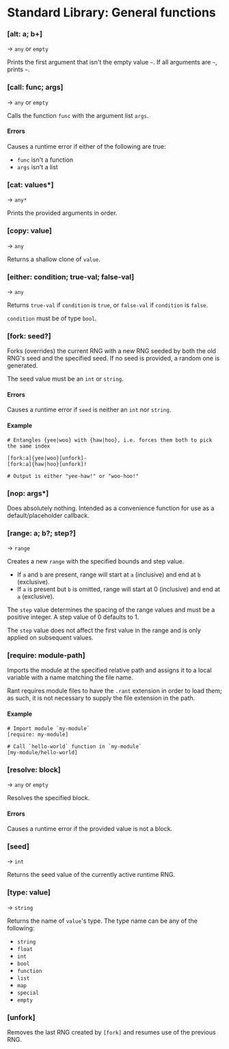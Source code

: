 # Standard Library: General functions

### [alt: a; b+]
&rarr; `any` or `empty`

Prints the first argument that isn't the empty value `~`. If all arguments are `~`, prints `~`.

### [call: func; args]
&rarr; `any` or `empty`

Calls the function `func` with the argument list `args`.

#### Errors

Causes a runtime error if either of the following are true:
* `func` isn't a function
* `args` isn't a list

### [cat: values*]
&rarr; `any*`

Prints the provided arguments in order.

### [copy: value]
&rarr; `any`

Returns a shallow clone of `value`.

### [either: condition; true-val; false-val]
&rarr; `any`

Returns `true-val` if `condition` is `true`, or `false-val` if `condition` is `false`.

`condition` must be of type `bool`.

### [fork: seed?]

Forks (overrides) the current RNG with a new RNG seeded by both the old RNG's seed and the specified seed.
If no seed is provided, a random one is generated.

The seed value must be an `int` or `string`.

#### Errors

Causes a runtime error if `seed` is neither an `int` nor `string`.

#### Example

```rant
# Entangles {yee|woo} with {haw|hoo}, i.e. forces them both to pick the same index

[fork:a]{yee|woo}[unfork]-
[fork:a]{haw|hoo}[unfork]!

# Output is either "yee-haw!" or "woo-hoo!"
```

### [nop: args*]

Does absolutely nothing. Intended as a convenience function for use as a default/placeholder callback.

### [range: a; b?; step?]
&rarr; `range`

Creates a new `range` with the specified bounds and step value.

* If `a` and `b` are present, range will start at `a` (inclusive) and end at `b` (exclusive).
* If `a` is present but `b` is omitted, range will start at 0 (inclusive) and end at `a` (exclusive).

The `step` value determines the spacing of the range values and must be a positive integer. A step value of 0 defaults to 1.

The `step` value does not affect the first value in the range and is only applied on subsequent values.

### [require: module-path]

Imports the module at the specified relative path and assigns it to a local variable with a name matching the file name.

Rant requires module files to have the `.rant` extension in order to load them; as such, it is not necessary to supply the file extension in the path.

#### Example

```rant
# Import module `my-module`
[require: my-module]

# Call `hello-world` function in `my-module`
[my-module/hello-world]
```

### [resolve: block]
&rarr; `any` or `empty`

Resolves the specified block.

#### Errors

Causes a runtime error if the provided value is not a block.

### [seed]
&rarr; `int`

Returns the seed value of the currently active runtime RNG.

### [type: value]
&rarr; `string`

Returns the name of `value`'s type. The type name can be any of the following:

* `string`
* `float`
* `int`
* `bool`
* `function`
* `list`
* `map`
* `special`
* `empty`

### [unfork]

Removes the last RNG created by `[fork]` and resumes use of the previous RNG.